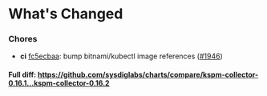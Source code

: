 # What's Changed

### Chores
- **ci** [fc5ecbaa](https://github.com/sysdiglabs/charts/commit/fc5ecbaaee10ec74f09a77a40be626f34e7dd292): bump bitnami/kubectl image references ([#1946](https://github.com/sysdiglabs/charts/issues/1946))
#### Full diff: https://github.com/sysdiglabs/charts/compare/kspm-collector-0.16.1...kspm-collector-0.16.2
